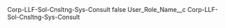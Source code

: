 <?xml version="1.0" encoding="UTF-8"?>
<CustomMetadata xmlns="http://soap.sforce.com/2006/04/metadata" xmlns:xsi="http://www.w3.org/2001/XMLSchema-instance" xmlns:xsd="http://www.w3.org/2001/XMLSchema">
    <label>Corp-LLF-Sol-Cnsltng-Sys-Consult</label>
    <protected>false</protected>
    <values>
        <field>User_Role_Name__c</field>
        <value xsi:type="xsd:string">Corp-LLF-Sol-Cnsltng-Sys-Consult</value>
    </values>
</CustomMetadata>
